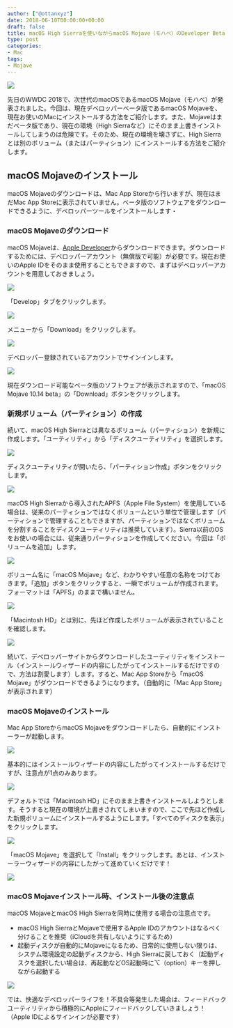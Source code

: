 ```yaml
---
author: ["@ottanxyz"]
date: 2018-06-10T00:00:00+00:00
draft: false
title: macOS High Sierraを使いながらmacOS Mojave（モハべ）のDeveloper Beta（開発者向けβ版）をインストールする
type: post
categories:
- Mac
tags:
- Mojave
---
```


![](180610-5b1cb062dd67e.jpg)






先日のWWDC 2018で、次世代のmacOSであるmacOS Mojave（モハべ）が発表されました。今回は、現在デベロッパーベータ版であるmacOS Mojaveを、現在お使いのMacにインストールする方法をご紹介します。また、Mojaveはまだベータ版であり、現在の環境（High Sierraなど）にそのまま上書きインストールしてしまうのは危険です。そのため、現在の環境を壊さずに、High Sierraとは別のボリューム（またはパーティション）にインストールする方法をご紹介します。





## macOS Mojaveのインストール





macOS Mojaveのダウンロードは、Mac App Storeから行いますが、現在はまだMac App Storeに表示されていません。ベータ版のソフトウェアをダウンロードできるように、デベロッパーツールをインストールします・





### macOS Mojaveのダウンロード





macOS Mojaveは、[Apple Developer](https://developer.apple.com/)からダウンロードできます。ダウンロードするためには、デベロッパーアカウント（無償版で可能）が必要です。現在お使いのApple IDをそのまま使用することもできますので、まずはデベロッパーアカウントを用意しておきましょう。





![](180610-5b1cb16c7fefc.png)






「Develop」タブをクリックします。





![](180610-5b1cb19acd359.png)






メニューから「Download」をクリックします。





![](180610-5b1cb1d0b605f.png)






デベロッパー登録されているアカウントでサインインします。





![](180610-5b1cb1dca12e2.png)






現在ダウンロード可能なベータ版のソフトウェアが表示されますので、「macOS Mojave 10.14 beta」の「Download」ボタンをクリックします。





### 新規ボリューム（パーティション）の作成





続いて、macOS High Sierraとは異なるボリューム（パーティション）を新規に作成します。「ユーティリティ」から「ディスクユーティリティ」を選択します。





![](180610-5b1cb2812f96a.png)






ディスクユーティリティが開いたら、「パーティション作成」ボタンをクリックします。





![](180610-5b1cb288694ac.png)






macOS High Sierraから導入されたAPFS（Apple File System）を使用している場合は、従来のパーティションではなくボリュームという単位で管理します（パーティションで管理することもできますが、パーティションではなくボリュームを分割することをディスクユーティリティは推奨しています）。Sierra以前のOSをお使いの場合には、従来通りパーティションを作成してください。今回は「ボリュームを追加」します。





![](180610-5b1cb28eac37e.png)






ボリューム名に「macOS Mojave」など、わかりやすい任意の名称をつけておきます。「追加」ボタンをクリックすると、一瞬でボリュームが作成されます。フォーマットは「APFS」のままで構いません。





![](180610-5b1cb29480271.png)






「Macintosh HD」とは別に、先ほど作成したボリュームが表示されていることを確認します。





![](180610-5b1cb2fe4a4c4.png)






続いて、デベロッパーサイトからダウンロードしたユーティリティをインストール（インストールウィザードの内容にしたがってインストールするだけですので、方法は割愛します）します。すると、Mac App Storeから「macOS Mojave」がダウンロードできるようになります。（自動的に「Mac App Store」が表示されます）





### macOS Mojaveのインストール





Mac App StoreからmacOS Mojaveをダウンロードしたら、自動的にインストーラーが起動します。





![](180610-5b1cb79706dae.png)






基本的にはインストールウィザードの内容にしたがってインストールするだけですが、注意点が1点のみあります。





![](180610-5b1cb7a0d834a.png)






デフォルトでは「Macintosh HD」にそのまま上書きインストールしようとします。そうすると現在の環境が上書きされてしまいますので、ここで先ほど作成した新規ボリュームにインストールするようにします。「すべてのディスクを表示」をクリックします。





![](180610-5b1cb7a8ef2c6.png)






「macOS Mojave」を選択して「Install」をクリックします。あとは、インストーラーウィザードの内容にしたがって進めていくだけです！





![](180610-5b1cbd64c5789.png)






### macOS Mojaveインストール時、インストール後の注意点





macOS MojaveとmacOS High Sierraを同時に使用する場合の注意点です。






  * macOS High SierraとMojaveで使用するApple IDのアカウントはなるべく分けることを推奨（iCloudを共有しないようにするため）
  * 起動ディスクが自動的にMojaveになるため、日常的に使用しない限りは、システム環境設定の起動ディスクから、High Sierraに戻しておく（起動ディスクを選択したい場合は、再起動などOS起動時に⌥（option）キーを押しながら起動する




![](180610-5b1cbdd843510.png)






では、快適なデベロッパーライフを！不具合等発生した場合は、フィードバックユーティリティから積極的にAppleにフィードバックしていきましょう！（Apple IDによるサインインが必要です）
